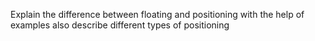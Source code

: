 Explain the difference between floating and positioning with the help of examples also describe different types of positioning